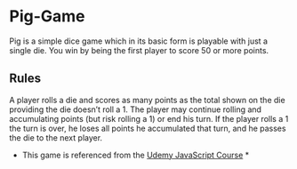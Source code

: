 # Pig-Game

Pig is a simple dice game which in its basic form is playable with just a single die. You win by being the first player to score 50 or more points.

## Rules
A player rolls a die and scores as many points as the total shown on the die providing the die doesn’t roll a 1. The player may continue rolling and accumulating points (but risk rolling a 1) or end his turn. If the player rolls a 1 the turn is over, he loses all points he accumulated that turn, and he passes the die to the next player.

* This game is referenced from the [Udemy JavaScript Course](https://www.udemy.com/course/the-complete-javascript-course/) *
